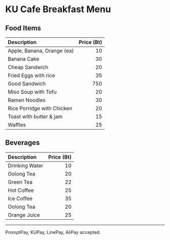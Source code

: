 # KU Cafe Breakfast Menu

## Food Items

| Description                | Price (Bt) |
|:---------------------------|-----:|
| Apple, Banana, Orange (ea) |  10  |
| Banana Cake                |  30  |
| Cheap Sandwich             |  20  |
| Fried Eggs with rice       |  35  |
| Good Sandwich              |  750 |
| Miso Soup with Tofu        |  20  |
| Ramen Noodles              |  30  |
| Rice Porridge with Chicken |  20  |
| Toast with butter & jam    |  15  |
| Waffles                    |  25  |

## Beverages

| Description                | Price (Bt) |
|:---------------------------|-----:|
| Drinking Water             |  10  |
| Oolong Tea                 |  20  |
| Green Tea                  |  22  |
| Hot Coffee                 |  25  |
| Ice Coffee                 |  35  |
| Oolong Tea                 |  20  |
| Orange Juice               |  25  |

---

PromptPay, KUPay, LinePay, AliPay accepted.
